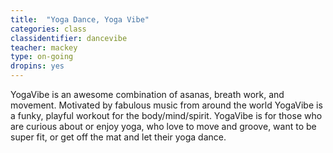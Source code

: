 ```yaml
---
title:  "Yoga Dance, Yoga Vibe"
categories: class
classidentifier: dancevibe
teacher: mackey
type: on-going
dropins: yes
---
```

YogaVibe is an awesome combination of asanas, breath work, and movement.  Motivated by fabulous music from around the world YogaVibe is a funky, playful workout for the body/mind/spirit. YogaVibe is for those who are curious about or enjoy yoga, who love to move and groove, want to be super fit, or get off the mat and let their yoga dance.
